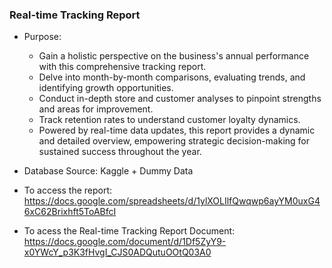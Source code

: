 ### **Real-time Tracking Report**

- Purpose:
    - Gain a holistic perspective on the business's annual performance with this comprehensive tracking report.
    - Delve into month-by-month comparisons, evaluating trends, and identifying growth opportunities.
    - Conduct in-depth store and customer analyses to pinpoint strengths and areas for improvement.
    - Track retention rates to understand customer loyalty dynamics.
    - Powered by real-time data updates, this report provides a dynamic and detailed overview, empowering strategic decision-making for sustained success throughout the year.

- Database Source: Kaggle + Dummy Data

- To access the report: https://docs.google.com/spreadsheets/d/1ylXOLIlfQwqwp6ayYM0uxG46xC62Brixhft5ToABfcI

- To acess the Real-time Tracking Report Document: https://docs.google.com/document/d/1Df5ZyY9-x0YWcY_p3K3fHvgI_CJS0ADQutuOOtQ03A0 
